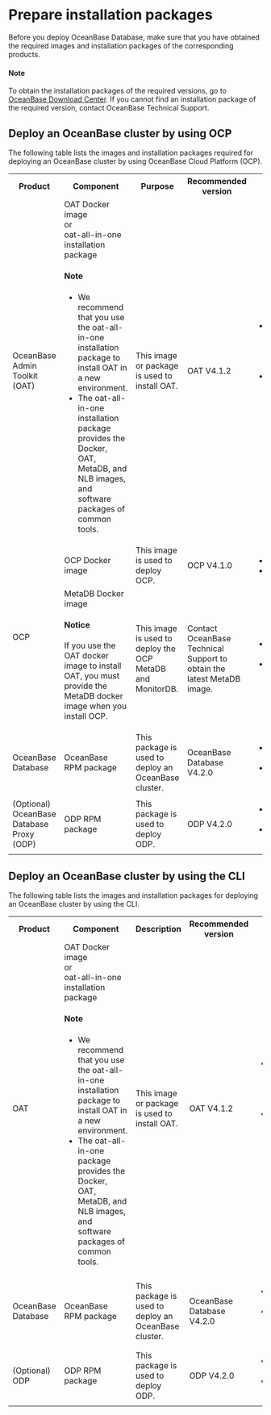 # Prepare installation packages

Before you deploy OceanBase Database, make sure that you have obtained the required images and installation packages of the corresponding products.

<main id="notice" type='explain'>
    <h4>Note</h4>
    <p>To obtain the installation packages of the required versions, go to <a href="https://en.oceanbase.com/softwarecenter">OceanBase Download Center</a>. If you cannot find an installation package of the required version, contact OceanBase Technical Support. </p>
</main>

## Deploy an OceanBase cluster by using OCP

The following table lists the images and installation packages required for deploying an OceanBase cluster by using OceanBase Cloud Platform (OCP).

<table>
   <tr>
       <th>Product</th>
       <th>Component</th>
       <th>Purpose</th>
       <th>Recommended version</th>
       <th>Image/Installation package</th>
   </tr>
   <tr>
       <td>OceanBase Admin Toolkit (OAT)</td>
       <td>OAT Docker image</br>or</br>oat-all-in-one installation package <main id="notice" type='explain'><h4>Note</h4><p><ul><li>We recommend that you use the oat-all-in-one installation package to install OAT in a new environment. </li><li>The oat-all-in-one installation package provides the Docker, OAT, MetaDB, and NLB images, and software packages of common tools. </li></ul></p></main></td>
       <td>This image or package is used to install OAT. </td>
       <td>OAT V4.1.2</td>
       <td><ul><li>OAT Docker image:<ul><li>x86_64 platform: oat_x.x.x_xxxxxxxx_x86.tgz</li><li>AArch64 platform: oat_x.x.x_xxxxxxxx_arm.tgz</li></ul>
       </li><li>oat-all-in-one installation package:<ul><li>x86_64 platform: oat-all-in-one-x86-411.tar</li><li>AArch64 platform: oat-all-in-one-arm-411.tar</li></ul></li></ul></td>
   </tr>
   <tr>
       <td rowspan="2">OCP</td>
       <td>OCP Docker image</td>
       <td>This image is used to deploy OCP. </td>
       <td>OCP V4.1.0</td>
       <td><ul><li>x86_64 platform: ocpxxx.tar.gz</li><li>AArch64 platform: ocpxxx.arm.tar.gz</li></ul></td>
   </tr>
   <tr>
       <td>MetaDB Docker image <main id="notice" type='notice'><h4>Notice</h4><p>If you use the OAT docker image to install OAT, you must provide the MetaDB docker image when you install OCP. </p></main></td>
       <td>This image is used to deploy the OCP MetaDB and MonitorDB. </td>
       <td>Contact OceanBase Technical Support to obtain the latest MetaDB image. </td>
       <td><ul><li>x86_64 platform: meta_xxxxxx_xxxxxx_x86_xxxxxxxx.tgz</li><li>AArch64 platform: meta_xxxxxx_xxxxxx_arm_xxxxxxxx.tgz</li></ul></td>
   </tr>
   <tr>
       <td>OceanBase Database</td>
       <td>OceanBase RPM package</td>
       <td>This package is used to deploy an OceanBase cluster. </td>
       <td>OceanBase Database V4.2.0</td>
       <td><ul><li>x86_64 platform: oceanbase-x.x.x.x-xxxxxxxxxxxxxxxxxx.el7.x86_64.rpm</li><li>AArch64 platform: oceanbase-x.x.x.x-xxxxxxxxxxxxxxxxxx.el7.aarch64.rpm</li></ul></td>
   </tr>
   <tr>
       <td>(Optional) OceanBase Database Proxy (ODP)</td>
       <td>ODP RPM package</td>
       <td>This package is used to deploy ODP. </td>
       <td>ODP V4.2.0</td>
       <td><ul><li>x86_64 platform: obproxy-x.x.x.x-xxxxxxxxxxxxxx.el7.x86_64.rpm</li><li>AArch64 platform: obproxy-x.x.x.x-xxxxxxxxxxxxxx.el7.aarch64.rpm</li></ul></td>
   </tr>
</table>

## Deploy an OceanBase cluster by using the CLI

The following table lists the images and installation packages for deploying an OceanBase cluster by using the CLI.

<table>
   <tr>
       <th>Product</th>
       <th>Component</th>
       <th>Description</th>
       <th>Recommended version</th>
       <th>Image/Installation package</th>
   </tr>
   <tr>
       <td>OAT</td>
       <td>OAT Docker image</br>or</br>oat-all-in-one installation package <main id="notice" type='explain'><h4>Note</h4><p><ul><li>We recommend that you use the oat-all-in-one installation package to install OAT in a new environment. </li><li>The oat-all-in-one package provides the Docker, OAT, MetaDB, and NLB images, and software packages of common tools. </li></ul></p></main></td>
       <td>This image or package is used to install OAT. </td>
       <td>OAT V4.1.2</td>
       <td><ul><li>OAT Docker image:<ul><li>x86_64 platform: oat_x.x.x_xxxxxxxx_x86.tgz</li><li>AArch64 platform: oat_x.x.x_xxxxxxxx_arm.tgz</li></ul>
       </li><li>oat-all-in-one installation package:<ul><li>x86_64 platform: oat-all-in-one-x86-411.tar</li><li>AArch64 platform: oat-all-in-one-arm-411.tar</li></ul></li></ul></td>
   </tr>
   <tr>
       <td>OceanBase Database</td>
       <td>OceanBase RPM package</td>
       <td>This package is used to deploy an OceanBase cluster. </td>
       <td>OceanBase Database V4.2.0</td>
       <td><ul><li>x86_64 platform: oceanbase-x.x.x.x-xxxxxxxxxxxxxxxxxx.el7.x86_64.rpm</li><li>AArch64 platform: oceanbase-x.x.x.x-xxxxxxxxxxxxxxxxxx.el7.aarch64.rpm</li></ul></td>
   </tr>
   <tr>
       <td>(Optional) ODP</td>
       <td>ODP RPM package</td>
       <td>This package is used to deploy ODP. </td>
       <td>ODP V4.2.0</td>
       <td><ul><li>x86_64 platform: obproxy-x.x.x.x-xxxxxxxxxxxxxx.el7.x86_64.rpm</li><li>AArch64 platform: obproxy-x.x.x.x-xxxxxxxxxxxxxx.el7.aarch64.rpm</li></ul></td>
   </tr>
</table>
